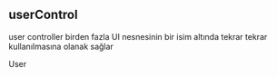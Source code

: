 ## userControl ##

user controller birden fazla UI nesnesinin bir isim altında tekrar tekrar kullanılmasına olanak sağlar

User 
